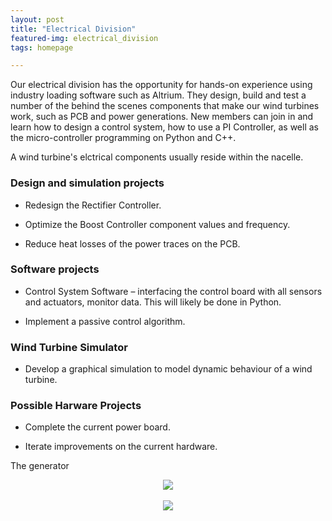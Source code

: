 ```yaml
---
layout: post
title: "Electrical Division"
featured-img: electrical_division
tags: homepage

---
```



Our electrical division has the opportunity for hands-on experience using industry loading software such as Altrium. They design, build and test a number of the behind the scenes components that make our wind turbines work, such as PCB and power generations. New members can join in and learn how to design a control system, how to use a PI Controller, as well as the micro-controller programming on Python and C++.

A wind turbine's elctrical components usually reside within the nacelle. 

### Design and simulation projects

* Redesign the Rectifier Controller.

* Optimize the Boost Controller component values and frequency.

* Reduce heat losses of the power traces on the PCB.

### Software projects

* Control System Software – interfacing the control board with all sensors and actuators, monitor data. This will likely be done in Python.

* Implement a passive control algorithm.

### Wind Turbine Simulator

* Develop a graphical simulation to model dynamic behaviour of a wind turbine.

### Possible Harware Projects

* Complete the current power board.

* Iterate improvements on the current hardware.


The generator 
<p align="center">
  <img src="{{site.url}}{{site.baseurl}}/assets/img/posts/PCB1.jpg">
  <br><br>
  <img src="{{site.url}}{{site.baseurl}}/assets/img/posts/PCB2.jpg">
</p>
